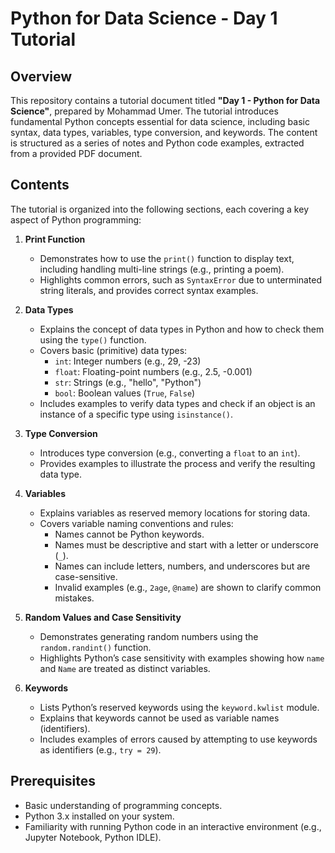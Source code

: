 # Python for Data Science - Day 1 Tutorial

## Overview
This repository contains a tutorial document titled **"Day 1 - Python for Data Science"**, prepared by Mohammad Umer. The tutorial introduces fundamental Python concepts essential for data science, including basic syntax, data types, variables, type conversion, and keywords. The content is structured as a series of notes and Python code examples, extracted from a provided PDF document.

## Contents
The tutorial is organized into the following sections, each covering a key aspect of Python programming:

1. **Print Function**  
   - Demonstrates how to use the `print()` function to display text, including handling multi-line strings (e.g., printing a poem).
   - Highlights common errors, such as `SyntaxError` due to unterminated string literals, and provides correct syntax examples.

2. **Data Types**  
   - Explains the concept of data types in Python and how to check them using the `type()` function.
   - Covers basic (primitive) data types:  
     - `int`: Integer numbers (e.g., 29, -23)
     - `float`: Floating-point numbers (e.g., 2.5, -0.001)
     - `str`: Strings (e.g., "hello", "Python")
     - `bool`: Boolean values (`True`, `False`)
   - Includes examples to verify data types and check if an object is an instance of a specific type using `isinstance()`.

3. **Type Conversion**  
   - Introduces type conversion (e.g., converting a `float` to an `int`).
   - Provides examples to illustrate the process and verify the resulting data type.

4. **Variables**  
   - Explains variables as reserved memory locations for storing data.
   - Covers variable naming conventions and rules:  
     - Names cannot be Python keywords.
     - Names must be descriptive and start with a letter or underscore (`_`).
     - Names can include letters, numbers, and underscores but are case-sensitive.
     - Invalid examples (e.g., `2age`, `@name`) are shown to clarify common mistakes.

5. **Random Values and Case Sensitivity**  
   - Demonstrates generating random numbers using the `random.randint()` function.
   - Highlights Python’s case sensitivity with examples showing how `name` and `Name` are treated as distinct variables.

6. **Keywords**  
   - Lists Python’s reserved keywords using the `keyword.kwlist` module.
   - Explains that keywords cannot be used as variable names (identifiers).
   - Includes examples of errors caused by attempting to use keywords as identifiers (e.g., `try = 29`).

## Prerequisites
- Basic understanding of programming concepts.
- Python 3.x installed on your system.
- Familiarity with running Python code in an interactive environment (e.g., Jupyter Notebook, Python IDLE).
